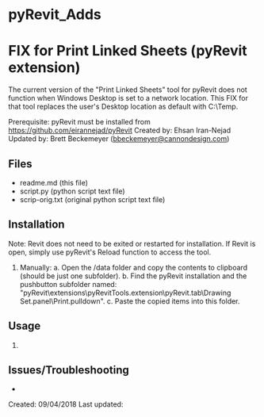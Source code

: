 # pyRevit_Adds


FIX for Print Linked Sheets (pyRevit extension)
===================================

The current version of the "Print Linked Sheets" tool for pyRevit does not function when Windows Desktop is set to a network location.
This FIX for that tool replaces the user's Desktop location as default with C:\Temp.

Prerequisite: pyRevit must be installed from https://github.com/eirannejad/pyRevit
Created by: Ehsan Iran-Nejad
Updated by: Brett Beckemeyer (bbeckemeyer@cannondesign.com)


Files
-----
* readme.md (this file)
* script.py (python script text file)
* scrip-orig.txt (original python script text file)


Installation
------------
Note: Revit does not need to be exited or restarted for installation. If Revit is open, simply use pyRevit's Reload function to access the tool.
1.	Manually:
	a.	Open the /data folder and copy the contents to clipboard (should be just one subfolder).
	b.	Find the pyRevit installation and the pushbutton subfolder named:
		 "pyRevit\extensions\pyRevitTools.extension\pyRevit.tab\Drawing Set.panel\Print.pulldown". 
	c.	Paste the copied items into this folder.

Usage
-----
1.	

Issues/Troubleshooting
----------------------
*	


Created: 09/04/2018
Last updated: 